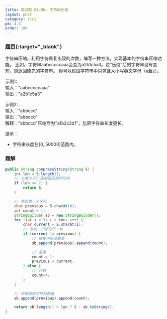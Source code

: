 ```yaml
---
title: 面试题 01.06. 字符串压缩
layout: post
category: lcci
pk: 4.1
order: 106
---
```


### [题目](https://leetcode-cn.com/compress-string-lcci/){:target="_blank"}

字符串压缩。利用字符重复出现的次数，编写一种方法，实现基本的字符串压缩功能。
比如，字符串aabcccccaaa会变为a2b1c5a3。若“压缩”后的字符串没有变短，则返回原先的字符串。
你可以假设字符串中只包含大小写英文字母（a至z）。

示例1:  
输入："aabcccccaaa"  
输出："a2b1c5a3"

示例2:  
输入："abbccd"  
输出："abbccd"  
解释："abbccd"压缩后为"a1b2c2d1"，比原字符串长度更长。

提示：
- 字符串长度在[0, 50000]范围内。

### 题解

```java
public String compressString(String S) {
    int len = S.length();
    // 长度小于3 直接返回源字符串
    if (len <= 2) {
        return S;
    }

    // 拿到第一个字符
    char previous = S.charAt(0);
    int count = 1;
    StringBuilder sb = new StringBuilder();
    for (int i = 1; i < len; i++) {
        char current = S.charAt(i);
        // 与前一个字符不一样
        if (current != previous) {
            // 拼接字符及数量
            sb.append(previous).append(count);

            // 重置
            count = 1;
            previous = current;
        } else {
            // 计数
            count++;
        }
    }

    // 拼接尾部字符及数量
    sb.append(previous).append(count);

    return sb.length() > len ? S : sb.toString();
}
```